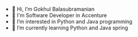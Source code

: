 - 👋 Hi, I’m Gokhul Balasubramanian
- 🏢 I'm Software Developer in Accenture
- 👀 I’m interested in Python and Java programming
- 🌱 I’m currently learning Python and Java spring


<!---
gokhul14/gokhul14 is a ✨ special ✨ repository because its `README.md` (this file) appears on your GitHub profile.
You can click the Preview link to take a look at your changes.
--->
